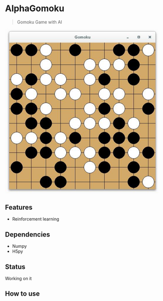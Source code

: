 # AlphaGomoku
> Gomoku Game with AI

![](./pics/gomoku.jpeg)

## Features
+ Reinforcement learning

## Dependencies
+ Numpy
+ H5py

## Status
Working on it

## How to use
